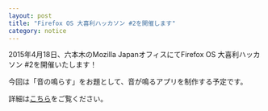 ```yaml
---
layout: post
title: "Firefox OS 大喜利ハッカソン #2を開催します"
category: notice
---
```


2015年4月18日、六本木のMozilla JapanオフィスにてFirefox OS 大喜利ハッカソン #2を開催いたします！

今回は「音の鳴らす」をお題として、音が鳴るアプリを制作する予定です。

詳細は[こちら](https://atnd.org/events/65023)をご覧ください。
